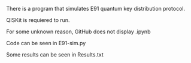 There is a program that simulates E91 quantum key distribution protocol.

QISKit is requiered to run.

For some unknown reason, GitHub does not display .ipynb

Code can be seen in E91-sim.py

Some results can be seen in Results.txt
